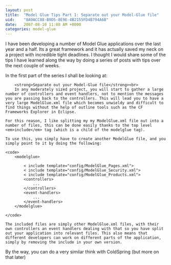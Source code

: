 ```yaml
---
layout: post
title:  "Model Glue Tips Part 1: Separate out your Model-Glue file"
uid:	"8A9ACC88-B9D5-8E9E-4B2155FD4B794A6B"
date:   2007-08-10 11:08 AM +0000
categories: model-glue
---
```

I have been developing a number of Model Glue applications over the last year and a half. Its a great framework and it has actually saved my neck on a project with incredible tight deadlines. I thought I would share some of the tips I have learned along the way by doing a series of posts with tips over the next couple of weeks.

In the first part of the series I shall be looking at:


		<strong>Separate out your Model-Glue file</strong><br>
		In any moderately sized project, you will start to gather a large number of controllers and event handlers, not to mention the messages you are passing back to the controllers. This will lead you to have a very large ModelGlue.xml file which becomes unwieldy and difficult to find things without the help of outline tools such as the CF Frameworks Explorer in Eclipse.
		
	For this reason, I like splitting my my ModelGlue.xml file out into a number of files, this can be done easily thanks to the top level <em>include</em> tag (which is a child of the modelglue tag).
	
	To use this, you simply have to create another ModelGlue file, and you simply point to it by doing the following:
	
	<code>
		<modelglue>
			
			< include template="config/ModelGlue_Pages.xml">
			< include template="config/ModelGlue_Security.xml">
			< include template="config/ModelGlue_Products.xml">
			<controllers>
				...
			</controllers>
			<event-handlers>
				...
			</event-handlers>
		</modelglue>
		
	</code>
	
	The included files are simply other ModelGlue.xml files, with their own controllers an event handlers dealing with that so you have split out your application into relevant files. This also means that different developers can work on different parts of the application, simply by removing the include in your own version.
	
By the way, you can do a very similar think with ColdSpring (but more on that later)